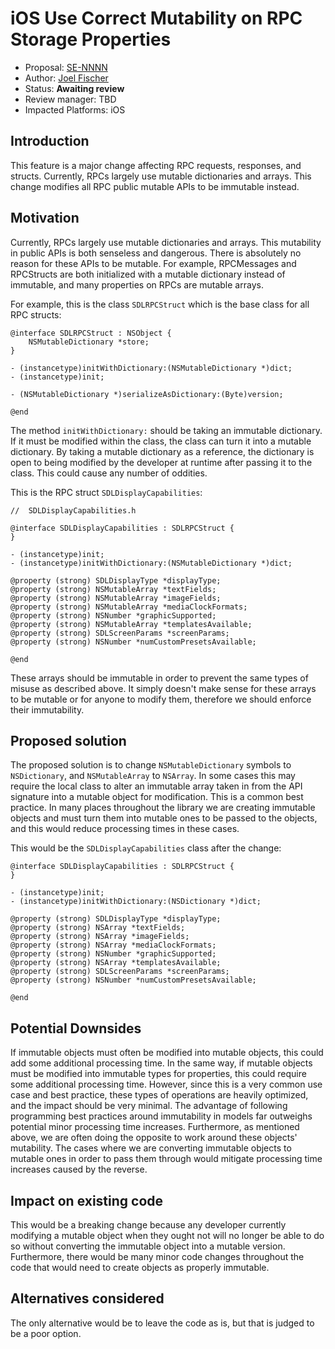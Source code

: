 # iOS Use Correct Mutability on RPC Storage Properties
* Proposal: [SE-NNNN](NNNN-filename.md)
* Author: [Joel Fischer](https://github.com/joeljfischer)
* Status: **Awaiting review**
* Review manager: TBD
* Impacted Platforms: iOS

## Introduction
This feature is a major change affecting RPC requests, responses, and structs. Currently, RPCs largely use mutable dictionaries and arrays. This change modifies all RPC public mutable APIs to be immutable instead.

## Motivation
Currently, RPCs largely use mutable dictionaries and arrays. This mutability in public APIs is both senseless and dangerous. There is absolutely no reason for these APIs to be mutable. For example, RPCMessages and RPCStructs are both initialized with a mutable dictionary instead of immutable, and many properties on RPCs are mutable arrays.

For example, this is the class `SDLRPCStruct` which is the base class for all RPC structs:

```objc
@interface SDLRPCStruct : NSObject {
    NSMutableDictionary *store;
}

- (instancetype)initWithDictionary:(NSMutableDictionary *)dict;
- (instancetype)init;

- (NSMutableDictionary *)serializeAsDictionary:(Byte)version;

@end
```

The method `initWithDictionary:` should be taking an immutable dictionary. If it must be modified within the class, the class can turn it into a mutable dictionary. By taking a mutable dictionary as a reference, the dictionary is open to being modified by the developer at runtime after passing it to the class. This could cause any number of oddities.

This is the RPC struct `SDLDisplayCapabilities`:

```objc
//  SDLDisplayCapabilities.h

@interface SDLDisplayCapabilities : SDLRPCStruct {
}

- (instancetype)init;
- (instancetype)initWithDictionary:(NSMutableDictionary *)dict;

@property (strong) SDLDisplayType *displayType;
@property (strong) NSMutableArray *textFields;
@property (strong) NSMutableArray *imageFields;
@property (strong) NSMutableArray *mediaClockFormats;
@property (strong) NSNumber *graphicSupported;
@property (strong) NSMutableArray *templatesAvailable;
@property (strong) SDLScreenParams *screenParams;
@property (strong) NSNumber *numCustomPresetsAvailable;

@end
```

These arrays should be immutable in order to prevent the same types of misuse as described above. It simply doesn't make sense for these arrays to be mutable or for anyone to modify them, therefore we should enforce their immutability.

## Proposed solution
The proposed solution is to change `NSMutableDictionary` symbols to `NSDictionary`, and `NSMutableArray` to `NSArray`. In some cases this may require the local class to alter an immutable array taken in from the API signature into a mutable object for modification. This is a common best practice. In many places throughout the library we are creating immutable objects and must turn them into mutable ones to be passed to the objects, and this would reduce processing times in these cases.

This would be the `SDLDisplayCapabilities` class after the change:

```objc
@interface SDLDisplayCapabilities : SDLRPCStruct {
}

- (instancetype)init;
- (instancetype)initWithDictionary:(NSDictionary *)dict;

@property (strong) SDLDisplayType *displayType;
@property (strong) NSArray *textFields;
@property (strong) NSArray *imageFields;
@property (strong) NSArray *mediaClockFormats;
@property (strong) NSNumber *graphicSupported;
@property (strong) NSArray *templatesAvailable;
@property (strong) SDLScreenParams *screenParams;
@property (strong) NSNumber *numCustomPresetsAvailable;

@end
```

## Potential Downsides
If immutable objects must often be modified into mutable objects, this could add some additional processing time. In the same way, if mutable objects must be modified into immutable types for properties, this could require some additional processing time. However, since this is a very common use case and best practice, these types of operations are heavily optimized, and the impact should be very minimal. The advantage of following programming best practices around immutability in models far outweighs potential minor processing time increases. Furthermore, as mentioned above, we are often doing the opposite to work around these objects' mutability. The cases where we are converting immutable objects to mutable ones in order to pass them through would mitigate processing time increases caused by the reverse.

## Impact on existing code
This would be a breaking change because any developer currently modifying a mutable object when they ought not will no longer be able to do so without converting the immutable object into a mutable version. Furthermore, there would be many minor code changes throughout the code that would need to create objects as properly immutable.

## Alternatives considered
The only alternative would be to leave the code as is, but that is judged to be a poor option.
